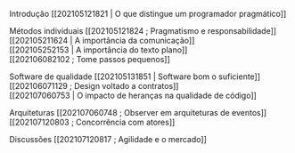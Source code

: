 Introdução
[[202105121821 | O que distingue um programador pragmático]]  

Métodos individuais
[[202105121824 ; Pragmatismo e responsabilidade]]  
[[202105211624 | A importância da comunicação]]  
[[202105252153 | A importância do texto plano]]  
[[202106082102 ; Tome passos pequenos]]  

Software de qualidade
[[202105131851 | Software bom o suficiente]]  
[[202106071129 ; Design voltado a contratos]]  
[[202107060753 | O impacto de heranças na qualidade de código]]  

Arquiteturas
[[202107060748 ; Observer em arquiteturas de eventos]]  
[[202107120803 ; Concorrência com atores]]  

Discussões
[[202107120817 ; Agilidade e o mercado]]  
